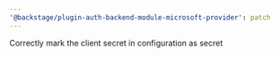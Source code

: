```yaml
---
'@backstage/plugin-auth-backend-module-microsoft-provider': patch
---
```


Correctly mark the client secret in configuration as secret
